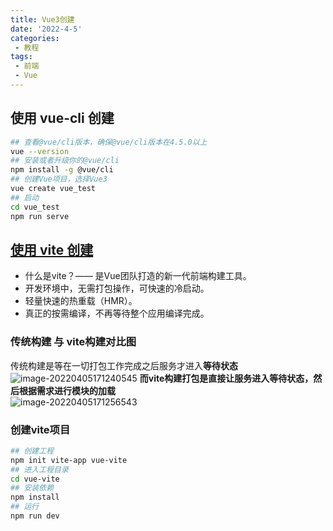 ```yaml
---
title: Vue3创建
date: '2022-4-5'
categories:
 - 教程
tags:
 - 前端 
 - Vue
---
```


## 使用 vue-cli 创建
```sh
## 查看@vue/cli版本，确保@vue/cli版本在4.5.0以上
vue --version
## 安装或者升级你的@vue/cli
npm install -g @vue/cli
## 创建Vue项目，选择Vue3
vue create vue_test
## 启动
cd vue_test
npm run serve
```

## [使用 vite 创建](https://vitejs.cn/)
- 什么是vite？—— 是Vue团队打造的新一代前端构建工具。
- 开发环境中，无需打包操作，可快速的冷启动。
- 轻量快速的热重载（HMR）。
- 真正的按需编译，不再等待整个应用编译完成。

### 传统构建 与 vite构建对比图<br>
传统构建是等在一切打包工作完成之后服务才进入**等待状态**<br>
![image-20220405171240545](https://workdomain.cloud/picgo/image-20220405171240545.png)
**而vite构建打包是直接让服务进入等待状态，然后根据需求进行模块的加载**<br>
![image-20220405171256543](https://workdomain.cloud/picgo/image-20220405171256543.png)

### 创建vite项目
```sh
## 创建工程
npm init vite-app vue-vite
## 进入工程目录
cd vue-vite
## 安装依赖
npm install
## 运行
npm run dev
```
